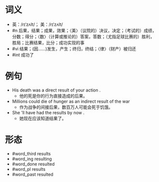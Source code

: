 # 词义
- 英：/rɪˈzʌlt/； 美：/rɪˈzʌlt/
- #n 后果，结果；成果，效果；〈美〉（议院的）决议，决定；（考试的）成绩，分数；得分；〈数〉（计算或推论的）答案，答数；（尤指足球比赛的）胜利，胜局；比赛结果，比分；成功实现的事
- #vi 结果；(因……)发生，产生；终归，终结；〈律〉（财产）被归还
- #int 成功了
# 例句
- His death was a direct result of your action .
	- 他的死是你的行为直接造成的后果。
- Millions could die of hunger as an indirect result of the war
	- 作为战争的间接后果，数百万人可能会死于饥饿。
- She 'll have had the results by now .
	- 她现在应该知道结果了。
# 形态
- #word_third results
- #word_ing resulting
- #word_done resulted
- #word_pl results
- #word_past resulted

